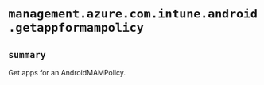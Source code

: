 # `management.azure.com.intune.android.getappformampolicy`

## `summary`
Get apps for an AndroidMAMPolicy.



